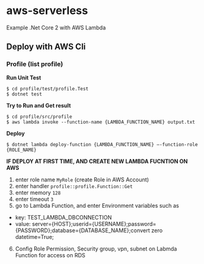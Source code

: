 # aws-serverless
Example .Net Core 2 with AWS Lambda

## Deploy with AWS Cli
### Profile (list profile)
**Run Unit Test**
```
$ cd profile/test/profile.Test
$ dotnet test
```

**Try to Run and Get result**
```
$ cd profile/src/profile
$ aws lambda invoke --function-name {LAMBDA_FUNCTION_NAME} output.txt
```

**Deploy**
```
$ dotnet lambda deploy-function {LAMBDA_FUNCTION_NAME} –-function-role {ROLE_NAME}
```


**IF DEPLOY AT FIRST TIME, AND CREATE NEW LAMBDA FUCNTION ON AWS**
1. enter role name `MyRole` (create Role in AWS Account)
2. enter handler `profile::profile.Function::Get`
3. enter memory `128`
4. enter timeout `3`
5. go to Lambda Function, and enter Environment variables such as
- key: TEST_LAMBDA_DBCONNECTION 
- value: server={HOST};userid={USERNAME};password={PASSWORD};database={DATABASE_NAME};convert zero datetime=True;
6. Config Role Permission, Security group, vpn, subnet on Labmda Function for access on RDS
